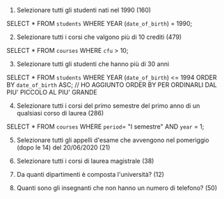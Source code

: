 1. Selezionare tutti gli studenti nati nel 1990 (160)

SELECT \*
FROM `students`
WHERE YEAR (`date_of_birth`) = 1990;

2. Selezionare tutti i corsi che valgono più di 10 crediti (479)

SELECT \*
FROM `courses`
WHERE `cfu` > 10;

3. Selezionare tutti gli studenti che hanno più di 30 anni

SELECT \*
FROM `students`
WHERE YEAR (`date_of_birth`) <= 1994
ORDER BY `date_of_birth` ASC; // HO AGGIUNTO ORDER BY PER ORDINARLI DAL PIU' PICCOLO AL PIU' GRANDE

4. Selezionare tutti i corsi del primo semestre del primo anno di un qualsiasi corso di
   laurea (286)

SELECT \* FROM `courses`
WHERE `period`= "I semestre" AND `year` = 1;

5. Selezionare tutti gli appelli d'esame che avvengono nel pomeriggio (dopo le 14) del
   20/06/2020 (21)

6. Selezionare tutti i corsi di laurea magistrale (38)

7. Da quanti dipartimenti è composta l'università? (12)

8. Quanti sono gli insegnanti che non hanno un numero di telefono? (50)
